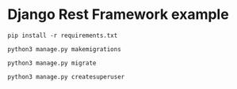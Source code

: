 # Django Rest Framework example

``` 
pip install -r requirements.txt
```
``` 
python3 manage.py makemigrations 
```

``` 
python3 manage.py migrate 
```
```  
python3 manage.py createsuperuser
```
 
 
 
